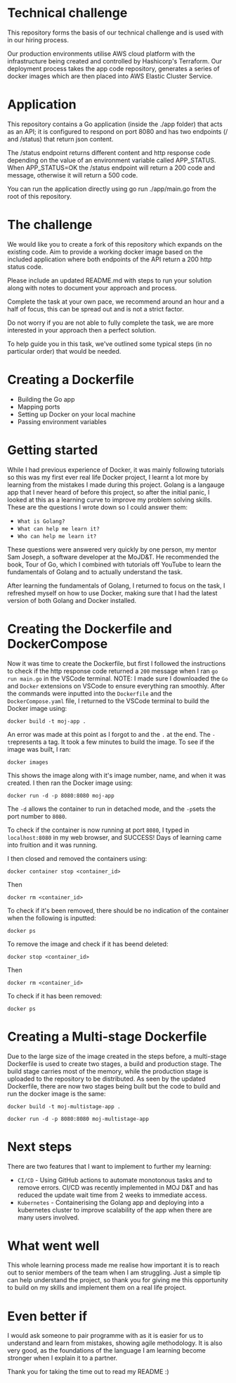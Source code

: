 # Technical challenge

This repository forms the basis of our technical challenge and is used with in our hiring process.

Our production environments utilise AWS cloud platform with the infrastructure being created and controlled by Hashicorp's Terraform. Our deployment process takes the app code repository, generates a series of docker images which are then placed into AWS Elastic Cluster Service.

# Application

This repository contains a Go application (inside the ./app folder) that acts as an API; it is configured to respond on port 8080 and has two endpoints (/ and /status) that return json content.

The /status endpoint returns different content and http response code depending on the value of an environment variable called APP_STATUS. When APP_STATUS=OK the /status endpoint will return a 200 code and message, otherwise it will return a 500 code.

You can run the application directly using go run ./app/main.go from the root of this repository.

# The challenge

We would like you to create a fork of this repository which expands on the existing code. Aim to provide a working docker image based on the included application where both endpoints of the API return a 200 http status code.

Please include an updated README.md with steps to run your solution along with notes to document your approach and process.

Complete the task at your own pace, we recommend around an hour and a half of focus, this can be spread out and is not a strict factor.

Do not worry if you are not able to fully complete the task, we are more interested in your approach then a perfect solution.

To help guide you in this task, we've outlined some typical steps (in no particular order) that would be needed.

# Creating a Dockerfile

- Building the Go app
- Mapping ports
- Setting up Docker on your local machine
- Passing environment variables

# Getting started

While I had previous experience of Docker, it was mainly following tutorials so this was my first ever real life Docker project, I learnt a lot more by learning from the mistakes I made during this project.
Golang is a langauge app that I never heard of before this project, so after the initial panic, I looked at this as a learning curve to improve my problem solving skills. These are the questions I wrote down so I could answer them: 
 - `What is Golang?`
 - `What can help me learn it?`
 - `Who can help me learn it?` 

These questions were answered very quickly by one person, my mentor Sam Joseph, a software developer at the MoJD&T. He recommended the book, Tour of Go, which I combined with tutorials off YouTube to learn the fundamentals of Golang and to actually understand the task.

After learning the fundamentals of Golang, I returned to focus on the task, I refreshed myself on how to use Docker, making sure that I had the latest version of both Golang and Docker installed.

# Creating the Dockerfile and DockerCompose
Now it was time to create the Dockerfile, but first I followed the instructions to check if the http response code returned a `200` message when I ran `go run main.go` in the VSCode terminal. 
NOTE: I made sure I downloaded the `Go` and `Docker` extensions on VSCode to ensure everything ran smoothly. 
After the commands were inputted into the `Dockerfile` and the `DockerCompose.yaml` file, I returned to the VSCode terminal to build the Docker image using:

 `docker build -t moj-app . `

An error was made at this point as I forgot to and the ` . ` at the end. The ` -t `represents a tag. It took a few minutes to build the image. To see if the image was built, I ran:

`docker images`

This shows the image along with it's image number, name, and when it was created. I then ran the Docker image using:

`docker run -d -p 8080:8080 moj-app`

The ` -d ` allows the container to run in detached mode, and the ` -p `sets the port number to `8080`.

To check if the container is now running at port `8080`, I typed in `localhost:8080` in my web browser, and SUCCESS! Days of learning came into fruition and it was running.

I then closed and removed the containers using:

`docker container stop <container_id>`

Then

`docker rm <container_id>`

To check if it's been removed, there should be no indication of the container when the following is inputted:

`docker ps`

To remove the image and check if it has beend deleted:

`docker stop <container_id>`

Then

`docker rm <container_id>`

To check if it has been removed:

`docker ps`

# Creating a Multi-stage Dockerfile

Due to the large size of the image created in the steps before, a multi-stage Dockerfile is used to create two stages, a build and production stage. The build stage carries most of the memory, while the production stage is uploaded to the repository to be distributed. As seen by the updated Dockerfile, there are now two stages being built but the code to build and run the docker image is the same:

`docker build -t moj-multistage-app .`

`docker run -d -p 8080:8080 moj-multistage-app`

# Next steps

There are two features that I want to implement to further my learning:

- `CI/CD` - Using GitHub actions to automate monotonous tasks and to remove errors. CI/CD was recently implemented in MOJ D&T and has reduced the update wait time from 2 weeks to immediate access.
- `Kubernetes` - Containerising the Golang app and deploying into a kubernetes cluster to improve scalability of the app when there are many users involved.

# What went well

This whole learning process made me realise how important it is to reach out to senior members of the team when I am struggling. Just a simple tip can help understand the project, so thank you for giving me this opportunity to build on my skills and implement them on a real life project.

# Even better if

I would ask someone to pair programme with as it is easier for us to understand and learn from mistakes, showing agile methodology. It is also very good, as the foundations of the language I am learning become stronger when I explain it to a partner.

Thank you for taking the time out to read my README :)
